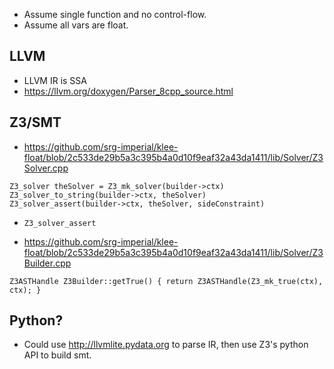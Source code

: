 - Assume single function and no control-flow.
- Assume all vars are float.

## LLVM

- LLVM IR is SSA
- https://llvm.org/doxygen/Parser_8cpp_source.html

## Z3/SMT

- https://github.com/srg-imperial/klee-float/blob/2c533de29b5a3c395b4a0d10f9eaf32a43da1411/lib/Solver/Z3Solver.cpp

```
Z3_solver theSolver = Z3_mk_solver(builder->ctx)
Z3_solver_to_string(builder->ctx, theSolver)
Z3_solver_assert(builder->ctx, theSolver, sideConstraint)
```

- `Z3_solver_assert`

- https://github.com/srg-imperial/klee-float/blob/2c533de29b5a3c395b4a0d10f9eaf32a43da1411/lib/Solver/Z3Builder.cpp

```
Z3ASTHandle Z3Builder::getTrue() { return Z3ASTHandle(Z3_mk_true(ctx), ctx); }
```

## Python?

- Could use http://llvmlite.pydata.org to parse IR, then use Z3's python API to
  build smt.

